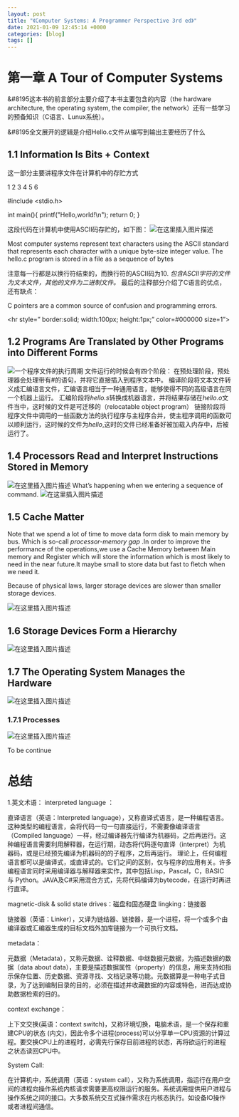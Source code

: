 ```yaml
---
layout: post
title: "《Computer Systems: A Programmer Perspective 3rd ed》"
date: 2021-01-09 12:45:14 +0000
categories: [blog]
tags: []
---
```


# [](#%E7%AC%AC%E4%B8%80%E7%AB%A0-A-Tour-of-Computer-Systems)第一章 A Tour of Computer Systems

&amp;#8195这本书的前言部分主要介绍了本书主要包含的内容（the hardware architecture, the operating system, the compiler, the network）还有一些学习的预备知识（C语言、Lunux系统）。

&amp;#8195全文展开的逻辑是介绍Hello.c文件从编写到输出主要经历了什么

## [](#1-1-Information-Is-Bits-Context)1.1 Information Is Bits + Context

这一部分主要讲程序文件在计算机中的存贮方式

1
2
3
4
5
6

#include &lt;stdio.h&gt;

int main(){
	printf("Hello,world!\n");
	return 0;
}

这段代码在计算机中使用ASCII码存贮的，如下图：
![在这里插入图片描述](https://img-blog.csdnimg.cn/20210102154622739.jpg?x-oss-process=image/watermark,type_ZmFuZ3poZW5naGVpdGk,shadow_10,text_aHR0cHM6Ly9ibG9nLmNzZG4ubmV0L3dlaXhpbl80NTMxNTY1Ng==,size_16,color_FFFFFF,t_70#pic_center)

> 

Most computer systems represent text characters using the ASCII standard
that represents each character with a unique byte-size integer value.
The hello.c program is stored in a file as a sequence of bytes

注意每一行都是以换行符结束的，而换行符的ASCII码为10.
*包含ASCII字符的文件为文本文件，其他的文件为二进制文件。*
最后的注释部分介绍了C语言的优点，还有缺点：

> 

C pointers are a common source of confusion and programming errors.

&lt;hr style=” border:solid; width:100px; height:1px;” color=#000000 size=1”&gt;

## [](#1-2-Programs-Are-Translated-by-Other-Programs-into-Different-Forms)1.2 Programs Are Translated by Other Programs into Different Forms

![一个程序文件的执行周期](https://img-blog.csdnimg.cn/20210116102447818.png?x-oss-process=image/watermark,type_ZmFuZ3poZW5naGVpdGk,shadow_10,text_aHR0cHM6Ly9ibG9nLmNzZG4ubmV0L3dlaXhpbl80NTMxNTY1Ng==,size_16,color_FFFFFF,t_70)
文件运行的时候会有四个阶段：
在预处理阶段，预处理器会处理带有#的语句，并将它直接插入到程序文本中。
编译阶段将文本文件转义成汇编语言文件，汇编语言相当于一种通用语言，能够使得不同的高级语言在同一个机器上运行。
汇编阶段将*hello.s*转换成机器语言，并将结果存储在*hello.o*文件当中，这时候的文件是可迁移的（relocatable object program）
链接阶段将程序文件中调用的一些函数方法的执行程序与主程序合并，使主程序调用的函数可以顺利运行，这时候的文件为*hello*,这时的文件已经准备好被加载入内存中，后被运行了。

## [](#1-4-Processors-Read-and-Interpret-Instructions-Stored-in-Memory)1.4 Processors Read and Interpret Instructions Stored in Memory

![在这里插入图片描述](https://img-blog.csdnimg.cn/20210119145938442.png?x-oss-process=image/watermark,type_ZmFuZ3poZW5naGVpdGk,shadow_10,text_aHR0cHM6Ly9ibG9nLmNzZG4ubmV0L3dlaXhpbl80NTMxNTY1Ng==,size_16,color_FFFFFF,t_70)
What’s happening when we entering a sequence of command.
![在这里插入图片描述](https://img-blog.csdnimg.cn/20210119152000654.png?x-oss-process=image/watermark,type_ZmFuZ3poZW5naGVpdGk,shadow_10,text_aHR0cHM6Ly9ibG9nLmNzZG4ubmV0L3dlaXhpbl80NTMxNTY1Ng==,size_16,color_FFFFFF,t_70)

## [](#1-5-Cache-Matter)1.5 Cache Matter

Note that we spend a lot of time to move data form disk to main memory by bus. Which is so-call *processor-memory gap* .In order to improve the performance of the operations,we use a Cache Memory between Main memory and Register which will store the information which is most likely to need in the near future.It maybe small to store data but fast to fletch when we need it.

> 

Because of physical laws, larger storage devices are slower than smaller storage devices.

![在这里插入图片描述](https://img-blog.csdnimg.cn/20210119152749480.png?x-oss-process=image/watermark,type_ZmFuZ3poZW5naGVpdGk,shadow_10,text_aHR0cHM6Ly9ibG9nLmNzZG4ubmV0L3dlaXhpbl80NTMxNTY1Ng==,size_16,color_FFFFFF,t_70)

## [](#1-6-Storage-Devices-Form-a-Hierarchy)1.6 Storage Devices Form a Hierarchy

![在这里插入图片描述](https://img-blog.csdnimg.cn/20210120143008803.png?x-oss-process=image/watermark,type_ZmFuZ3poZW5naGVpdGk,shadow_10,text_aHR0cHM6Ly9ibG9nLmNzZG4ubmV0L3dlaXhpbl80NTMxNTY1Ng==,size_16,color_FFFFFF,t_70)

## [](#1-7-The-Operating-System-Manages-the-Hardware)1.7 The Operating System Manages the Hardware

![在这里插入图片描述](https://img-blog.csdnimg.cn/20210120151124190.jpg?x-oss-process=image/watermark,type_ZmFuZ3poZW5naGVpdGk,shadow_10,text_aHR0cHM6Ly9ibG9nLmNzZG4ubmV0L3dlaXhpbl80NTMxNTY1Ng==,size_16,color_FFFFFF,t_70#pic_center)

### [](#1-7-1-Processes)1.7.1 Processes

![在这里插入图片描述](https://img-blog.csdnimg.cn/2021012015135845.jpg?x-oss-process=image/watermark,type_ZmFuZ3poZW5naGVpdGk,shadow_10,text_aHR0cHM6Ly9ibG9nLmNzZG4ubmV0L3dlaXhpbl80NTMxNTY1Ng==,size_16,color_FFFFFF,t_70#pic_center)

To be continue

# [](#%E6%80%BB%E7%BB%93)总结

1.英文术语：
interpreted language ：

> 

直译语言（英语：Interpreted language），又称直译式语言，是一种编程语言。这种类型的编程语言，会将代码一句一句直接运行，不需要像编译语言（Compiled language）一样，经过编译器先行编译为机器码，之后再运行。这种编程语言需要利用解释器，在运行期，动态将代码逐句直译（interpret）为机器码，或是已经预先编译为机器码的的子程序，之后再运行。
理论上，任何编程语言都可以是编译式，或直译式的。它们之间的区别，仅与程序的应用有关。许多编程语言同时采用编译器与解释器来实作，其中包括Lisp，Pascal，C，BASIC 与 Python。JAVA及C#采用混合方式，先将代码编译为bytecode，在运行时再进行直译。

magnetic-disk &amp; solid state drives：磁盘和固态硬盘
lingking：链接器

> 

链接器（英语：Linker），又译为链结器、链接器，是一个进程，将一个或多个由编译器或汇编器生成的目标文档外加库链接为一个可执行文档。

metadata：

> 

元数据（Metadata），又称元数据、诠释数据、中继数据元数据，为描述数据的数据（data about data），主要是描述数据属性（property）的信息，用来支持如指示保存位置、历史数据、资源寻找、文档记录等功能。元数据算是一种电子式目录，为了达到编制目录的目的，必须在描述并收藏数据的内容或特色，进而达成协助数据检索的目的。

context exchange：

> 

上下文交换(英语：context switch)，又称环境切换，电脑术语，是一个保存和重建CPU的状态 (内文)，因此令多个进程(process)可以分享单一CPU资源的计算过程。要交换CPU上的进程时，必需先行保存目前进程的状态，再将欲运行的进程之状态读回CPU中。

System Call:

> 

在计算机中，系统调用（英语：system call），又称为系统调用，指运行在用户空间的进程向操作系统内核请求需要更高权限运行的服务。系统调用提供用户进程与操作系统之间的接口。大多数系统交互式操作需求在内核态执行。如设备IO操作或者进程间通信。